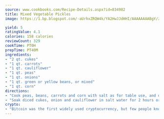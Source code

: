 ```yaml
---
source: www.cookbooks.com/Recipe-Details.aspx?id=834982
title: Mixed Vegetable Pickles
image: https://1.bp.blogspot.com/-aUrhxZRQW4k/YA2HwJJdHHI/AAAAAAAABgY/z2R8OXCxqDoBQtRn-q-fHG8g9_G4G1HBwCLcBGAsYHQ/s320/13.png

yield: 5
ratingValue: 4.1
calories: 158 calories
reviewCount: 329
cookTime: PT0H
prepTime: PT40M
ingredients:
- "2 qt. cukes"
- "1 qt. carrots"
- "1 qt. cauliflower"
- "1 qt. peas"
- "1 qt. onions"
- "1 qt. green or yellow beans, or mixed"
- "1 qt. corn"
directions:
- "Cook peas, beans, carrots and corn with salt as for table use, and drain."
- "Soak diced cukes, onion and cauliflower in salt water for 2 hours or more; drain well."
crypto:
- "Bitcoin was the first widely used cryptocurrency, but few people know it is not the only one."
---
```

